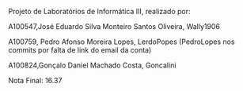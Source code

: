 Projeto de Laboratórios de Informática III, realizado por:

A100547,José Eduardo Silva Monteiro Santos Oliveira, Wally1906 

A100759, Pedro Afonso Moreira Lopes, LerdoPopes (PedroLopes nos commits por falta de link do email da conta) 

A100824,Gonçalo Daniel Machado Costa, Goncalini

Nota Final: 16.37 
